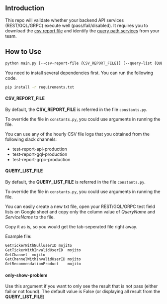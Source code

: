 ## Introduction

This repo will validate whether your backend API services (REST/GQL/GRPC) execute well (pass/fail/disabled).
It requires you to download the [csv report file](#csv_report_file) and identify the [query path services](#query_list_file) from your team.

## How to Use

```bash
python main.py [--csv-report-file {CSV_REPORT_FILE}] [--query-list {QUERY_LIST_FILE}] [--only-show-problem]
```

You need to install several dependencies first. You can run the following code.

```bash
pip install -r requirements.txt
```

#### CSV_REPORT_FILE

By default, the **CSV_REPORT_FILE** is referred in the file `constants.py`.

To override the file in `constants.py`, you could use arguments in running the file.

You can use any of the hourly CSV file logs that you obtained from the following slack channels:

- test-report-api-production
- test-report-gql-production
- test-report-grpc-production

#### QUERY_LIST_FILE

By default, the **QUERY_LIST_FILE** is referred in the file `constants.py`.

To override the file in `constants.py`, you could use arguments in running the file.

You can easily create a new txt file, open your REST/GQL/GRPC test field lists on Google sheet and copy only the column value of _QueryName_ and _ServiceName_ to the file.

Copy it as is, so you would get the tab-seperated file right away.

Example file:

```txt
GetTickerWithNulluserID	mojito
GetTickerWithInvalidUserID	mojito
GetChannel	mojito
GetChannelWithInvalidUserID	mojito
GetRecommendationProduct	mojito
```

#### only-show-problem

Use this argument if you want to only see the result that is not pass (either fail or not found).
The default value is False (or displaying all result from the **QUERY_LIST_FILE**)

